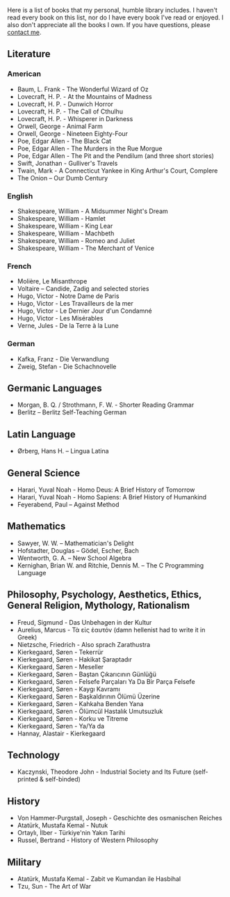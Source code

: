 Here is a list of books that my personal, humble library includes. I haven't read every book on this list, nor do I have every book I've read or enjoyed. I also don't appreciate all the books I own. If you have questions, please [contact me](mailto:serhanekici@serhanekici.com).

## Literature

### American

* Baum, L. Frank - The Wonderful Wizard of Oz
* Lovecraft, H. P. - At the Mountains of Madness
* Lovecraft, H. P. - Dunwich Horror
* Lovecraft, H. P. - The Call of Cthulhu
* Lovecraft, H. P. - Whisperer in Darkness
* Orwell, George - Animal Farm
* Orwell, George - Nineteen Eighty-Four
* Poe, Edgar Allen - The Black Cat
* Poe, Edgar Allen - The Murders in the Rue Morgue
* Poe, Edgar Allen - The Pit and the Pendilum (and three short stories)
* Swift, Jonathan - Gulliver's Travels
* Twain, Mark - A Connecticut Yankee in King Arthur's Court, Complere
* The Onion – Our Dumb Century

### English

* Shakespeare, William - A Midsummer Night's Dream
* Shakespeare, William - Hamlet
* Shakespeare, William - King Lear
* Shakespeare, William - Machbeth
* Shakespeare, William - Romeo and Juliet
* Shakespeare, William - The Merchant of Venice

### French

* Molière, Le Misanthrope
* Voltaire – Candide, Zadig and selected stories
* Hugo, Victor - Notre Dame de Paris
* Hugo, Victor - Les Travailleurs de la mer
* Hugo, Victor - Le Dernier Jour d'un Condamné
* Hugo, Victor - Les Misérables
* Verne, Jules - De la Terre à la Lune

### German

* Kafka, Franz - Die Verwandlung
* Zweig, Stefan - Die Schachnovelle

## Germanic Languages

* Morgan, B. Q. / Strothmann, F. W. - Shorter Reading Grammar
* Berlitz – Berlitz Self-Teaching German

## Latin Language

* Ørberg, Hans H. – Lingua Latina

## General Science

* Harari, Yuval Noah - Homo Deus: A Brief History of Tomorrow
* Harari, Yuval Noah - Homo Sapiens: A Brief History of Humankind
* Feyerabend, Paul – Against Method

## Mathematics

* Sawyer, W. W. – Mathematician's Delight
* Hofstadter, Douglas – Gödel, Escher, Bach
* Wentworth, G. A. – New School Algebra
* Kernighan, Brian W. and Ritchie, Dennis M. – The C Programming Language

## Philosophy, Psychology, Aesthetics, Ethics, General Religion, Mythology, Rationalism

* Freud, Sigmund - Das Unbehagen in der Kultur
* Aurelius, Marcus - Τὰ εἰς ἑαυτόν (damn hellenist had to write it in Greek)
* Nietzsche, Friedrich - Also sprach Zarathustra
* Kierkegaard, Søren - Tekerrür
* Kierkegaard, Søren - Hakikat Şaraptadır
* Kierkegaard, Søren - Meseller
* Kierkegaard, Søren - Baştan Çıkarıcının Günlüğü
* Kierkegaard, Søren - Felsefe Parçaları Ya Da Bir Parça Felsefe
* Kierkegaard, Søren - Kaygı Kavramı
* Kierkegaard, Søren - Başkaldırının Ölümü Üzerine
* Kierkegaard, Søren - Kahkaha Benden Yana
* Kierkegaard, Søren - Ölümcül Hastalık Umutsuzluk
* Kierkegaard, Søren - Korku ve Titreme
* Kierkegaard, Søren - Ya/Ya da
* Hannay, Alastair - Kierkegaard

## Technology
* Kaczynski, Theodore John - Industrial Society and Its Future (self-printed & self-binded)

## History

* Von Hammer-Purgstall, Joseph - Geschichte des osmanischen Reiches
* Atatürk, Mustafa Kemal - Nutuk
* Ortaylı, İlber - Türkiye'nin Yakın Tarihi
* Russel, Bertrand - History of Western Philosophy

## Military
* Atatürk, Mustafa Kemal - Zabit ve Kumandan ile Hasbihal
* Tzu, Sun - The Art of War
